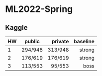 # ML2022-Spring

## Kaggle
HW   | public | private | baseline |
-----|:-------:|--------:|-------:|
1    | 294/948 | 313/948 | strong |
2    | 176/619 | 176/619 | strong |
3    | 113/553 | 95/553  | boss   |
